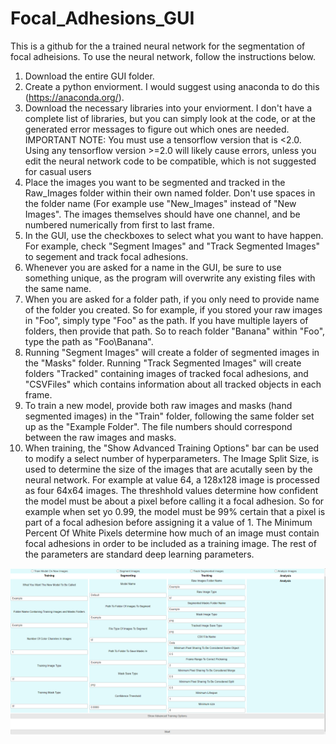 # Focal_Adhesions_GUI
 
This is a github for the a trained neural network for the segmentation of focal adheisions. To use the neural network, follow the instructions below.

1. Download the entire GUI folder.
2. Create a python enviorment. I would suggest using anaconda to do this (https://anaconda.org/).
3. Download the necessary libraries into your enviorment. I don't have a complete list of libraries, but you can simply look at the code, or at the generated error messages to figure out which ones are needed. IMPORTANT NOTE: You must use a tensorflow version that is <2.0. Using any tensorflow version >=2.0 will likely cause errors, unless you edit the neural network code to be compatible, which is not suggested for casual users
4. Place the images you want to be segmented and tracked in the Raw_Images folder within their own named folder. Don't use spaces in the folder name (For example use "New_Images" instead of "New Images". The images themselves should have one channel, and be numbered numerically from first to last frame.
5. In the GUI, use the checkboxes to select what you want to have happen. For example, check "Segment Images" and "Track Segmented Images" to segement and track focal adhesions.
6. Whenever you are asked for a name in the GUI, be sure to use something unique, as the program will overwrite any existing files with the same name.
7. When you are asked for a folder path, if you only need to provide name of the folder you created. So for example, if you stored your raw images in "Foo", simply type "Foo" as the path. If you have multiple layers of folders, then provide that path. So to reach folder "Banana" within "Foo", type the path as "Foo\\Banana".
8. Running "Segment Images" will create a folder of segmented images in the "Masks" folder. Running "Track Segmented Images" will create folders "Tracked" containing images of tracked focal adhesions, and "CSVFiles" which contains information about all tracked objects in each frame.
9. To train a new model, provide both raw images and masks (hand segmented images) in the "Train" folder, following the same folder set up as the "Example Folder". The file numbers should correspond between the raw images and masks.
10. When training, the "Show Advanced Training Options" bar can be used to modify a select number of hyperparameters. The Image Split Size, is used to determine the size of the images that are acutally seen by the neural network. For example at value 64, a 128x128 image is processed as four 64x64 images. The threshhold values determine how confident the model must be about a pixel before calling it a focal adhesion. So for example when set yo 0.99, the model must be 99% certain that a pixel is part of a focal adhesion before assigning it a value of 1. The Minimum Percent Of White Pixels determine how much of an image must contain focal adhesions in order to be included as a training image. The rest of the parameters are standard deep learning parameters.

![Image of GUI](/gui_image.png)

